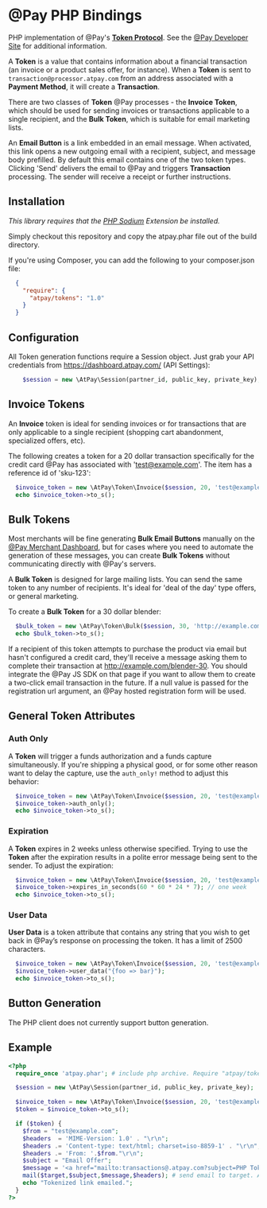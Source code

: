 # @Pay PHP Bindings

PHP implementation of @Pay's [**Token Protocol**](http://developer.atpay.com/v3/tokens/protocol/). See the [@Pay Developer Site](http://developer.atpay.com/)
for additional information.

A **Token** is a value that contains information about a financial transaction (an invoice
or a product sales offer, for instance). When a **Token** is sent to
`transaction@processor.atpay.com` from an address associated with a **Payment Method**,
it will create a **Transaction**.

There are two classes of **Token** @Pay processes - the **Invoice Token**, which should
be used for sending invoices or transactions applicable to a single
recipient, and the **Bulk Token**, which is suitable for email marketing lists.

An **Email Button** is a link embedded in an email message. When activated, this link
opens a new outgoing email with a recipient, subject, and message body
prefilled. By default this email contains one of the two token types. Clicking
'Send' delivers the email to @Pay and triggers **Transaction** processing. The sender will
receive a receipt or further instructions.

## Installation

*This library requires that the [PHP Sodium](https://github.com/alethia7/php-sodium) Extension be installed.*

Simply checkout this repository and copy the atpay.phar file out of the build directory.

If you're using Composer, you can add the following to your composer.json file:

```json
  {
    "require": {
      "atpay/tokens": "1.0"
    }
  }
```


## Configuration

All Token generation functions require a Session object. Just grab your API credentials from https://dashboard.atpay.com/ (API Settings):

```php
    $session = new \AtPay\Session(partner_id, public_key, private_key);
```

## Invoice Tokens

An **Invoice** token is ideal for sending invoices or for transactions that are
only applicable to a single recipient (shopping cart abandonment, specialized
offers, etc).

The following creates a token for a 20 dollar transaction specifically for the
credit card @Pay has associated with 'test@example.com'. The item has a reference id of 'sku-123':

```php
  $invoice_token = new \AtPay\Token\Invoice($session, 20, 'test@example.com', 'sku-123');
  echo $invoice_token->to_s();
```

## Bulk Tokens

Most merchants will be fine generating **Bulk Email Buttons** manually on the [@Pay Merchant
Dashboard](https://dashboard.atpay.com), but for cases where you need to
automate the generation of these messages, you can create **Bulk Tokens** without
communicating directly with @Pay's servers.

A **Bulk Token** is designed for large mailing lists. You can send the same token
to any number of recipients. It's ideal for 'deal of the day' type offers, or
general marketing.

To create a **Bulk Token** for a 30 dollar blender:

```php
  $bulk_token = new \AtPay\Token\Bulk($session, 30, 'http://example.com/blender-30', 'sku-123');
  echo $bulk_token->to_s();
```

If a recipient of this token attempts to purchase the product via email but
hasn't configured a credit card, they'll receive a message asking them to
complete their transaction at http://example.com/blender-30. You should
integrate the @Pay JS SDK on that page if you want to allow them to create
a two-click email transaction in the future. If a null value is passed for
the registration url argument, an @Pay hosted registration form will be used.

## General Token Attributes

### Auth Only

A **Token** will trigger a funds authorization and a funds capture
simultaneously. If you're shipping a physical good, or for some other reason
want to delay the capture, use the `auth_only!` method to adjust this behavior:

```php
  $invoice_token = new \AtPay\Token\Invoice($session, 20, 'test@example.com', 'sku-123');
  $invoice_token->auth_only();
  echo $invoice_token->to_s();
```

### Expiration

A **Token** expires in 2 weeks unless otherwise specified. Trying to use the **Token**
after the expiration results in a polite error message being sent to the sender.
To adjust the expiration:

```php
  $invoice_token = new \AtPay\Token\Invoice($session, 20, 'test@example.com', 'sku-123');
  $invoice_token->expires_in_seconds(60 * 60 * 24 * 7); // one week
  echo $invoice_token->to_s();
 ```

### User Data

**User Data** is a token attribute that contains any string that you wish to get back in @Pay’s
response on processing the token. It has a limit of 2500 characters.

```php
  $invoice_token = new \AtPay\Token\Invoice($session, 20, 'test@example.com', 'sku-123');
  $invoice_token->user_data("{foo => bar}");
  echo $invoice_token->to_s();
```


## Button Generation

The PHP client does not currently support button generation.

## Example

```php
<?php
  require_once 'atpay.phar'; # include php archive. Require "atpay/tokens": "1.0" if using Composer to manage packages.

  $session = new \AtPay\Session(partner_id, public_key, private_key);

  $invoice_token = new \AtPay\Token\Invoice($session, 20, 'test@example.com', 'sku-123');
  $token = $invoice_token->to_s();

  if ($token) {
    $from = "test@example.com";
    $headers  = 'MIME-Version: 1.0' . "\r\n";
    $headers .= 'Content-type: text/html; charset=iso-8859-1' . "\r\n";
    $headers .= 'From: '.$from."\r\n";
    $subject = "Email Offer";
    $message = '<a href="mailto:transactions@.atpay.com?subject=PHP Token&body='.$token.'">Click to Buy</a>'; # creates a mailto with generated invoice token that will send to @Pay to process
    mail($target,$subject,$message,$headers); # send email to target. Adjust if invoice token
    echo "Tokenized link emailed.";
  }
?>
```
